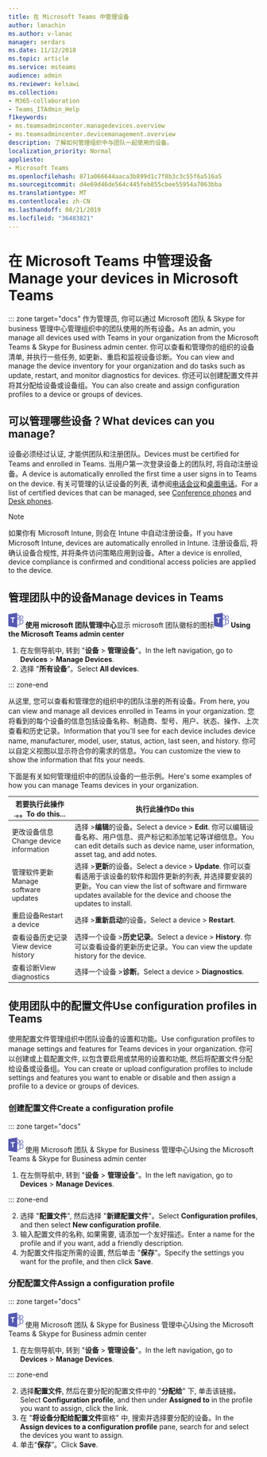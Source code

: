 ```yaml
---
title: 在 Microsoft Teams 中管理设备
author: lanachin
ms.author: v-lanac
manager: serdars
ms.date: 11/12/2018
ms.topic: article
ms.service: msteams
audience: admin
ms.reviewer: kelsawi
ms.collection:
- M365-collaboration
- Teams_ITAdmin_Help
f1keywords:
- ms.teamsadmincenter.managedevices.overview
- ms.teamsadmincenter.devicemanagement.overview
description: 了解如何管理组织中与团队一起使用的设备。
localization_priority: Normal
appliesto:
- Microsoft Teams
ms.openlocfilehash: 871a066644aaca3b899d1c7f8b3c3c55f6a516a5
ms.sourcegitcommit: d4e69d46de564c445feb855cbee55954a7063bba
ms.translationtype: MT
ms.contentlocale: zh-CN
ms.lasthandoff: 08/21/2019
ms.locfileid: "36483821"
---
```

# <a name="manage-your-devices-in-microsoft-teams"></a><span data-ttu-id="f2036-103">在 Microsoft Teams 中管理设备</span><span class="sxs-lookup"><span data-stu-id="f2036-103">Manage your devices in Microsoft Teams</span></span>

::: zone target="docs"
<span data-ttu-id="f2036-104">作为管理员, 你可以通过 Microsoft 团队 & Skype for business 管理中心管理组织中的团队使用的所有设备。</span><span class="sxs-lookup"><span data-stu-id="f2036-104">As an admin, you manage all devices used with Teams in your organization from the Microsoft Teams & Skype for Business admin center.</span></span> <span data-ttu-id="f2036-105">你可以查看和管理你的组织的设备清单, 并执行一些任务, 如更新、重启和监视设备诊断。</span><span class="sxs-lookup"><span data-stu-id="f2036-105">You can view and manage the device inventory for your organization and do tasks such as update, restart, and monitor diagnostics for devices.</span></span> <span data-ttu-id="f2036-106">你还可以创建配置文件并将其分配给设备或设备组。</span><span class="sxs-lookup"><span data-stu-id="f2036-106">You can also create and assign configuration profiles to a device or groups of devices.</span></span> 

## <a name="what-devices-can-you-manage"></a><span data-ttu-id="f2036-107">可以管理哪些设备？</span><span class="sxs-lookup"><span data-stu-id="f2036-107">What devices can you manage?</span></span>
<span data-ttu-id="f2036-108">设备必须经过认证, 才能供团队和注册团队。</span><span class="sxs-lookup"><span data-stu-id="f2036-108">Devices must be certified for Teams and enrolled in Teams.</span></span> <span data-ttu-id="f2036-109">当用户第一次登录设备上的团队时, 将自动注册设备。</span><span class="sxs-lookup"><span data-stu-id="f2036-109">A device is automatically enrolled the first time a user signs in to Teams on the device.</span></span> <span data-ttu-id="f2036-110">有关可管理的认证设备的列表, 请参阅[电话会议](https://products.office.com/en-us/microsoft-teams/across-devices/devices/category?devicetype=16)和[桌面电话](https://products.office.com/en-us/microsoft-teams/across-devices/devices/category?devicetype=34)。</span><span class="sxs-lookup"><span data-stu-id="f2036-110">For a list of certified devices that can be managed, see [Conference phones](https://products.office.com/en-us/microsoft-teams/across-devices/devices/category?devicetype=16) and [Desk phones](https://products.office.com/en-us/microsoft-teams/across-devices/devices/category?devicetype=34).</span></span>

> [!NOTE]
> <span data-ttu-id="f2036-111">如果你有 Microsoft Intune, 则会在 Intune 中自动注册设备。</span><span class="sxs-lookup"><span data-stu-id="f2036-111">If you have Microsoft Intune, devices are automatically enrolled in Intune.</span></span> <span data-ttu-id="f2036-112">注册设备后, 将确认设备合规性, 并将条件访问策略应用到设备。</span><span class="sxs-lookup"><span data-stu-id="f2036-112">After a device is enrolled, device compliance is confirmed and conditional access policies are applied to the device.</span></span> 

## <a name="manage-devices-in-teams"></a><span data-ttu-id="f2036-113">管理团队中的设备</span><span class="sxs-lookup"><span data-stu-id="f2036-113">Manage devices in Teams</span></span>

<span data-ttu-id="f2036-114">![](media/teams-logo-30x30.png) **使用 microsoft 团队管理中心**显示 microsoft 团队徽标的图标</span><span class="sxs-lookup"><span data-stu-id="f2036-114">![An icon showing the Microsoft Teams logo](media/teams-logo-30x30.png) **Using the Microsoft Teams admin center**</span></span>

1. <span data-ttu-id="f2036-115">在左侧导航中, 转到 "**设备** > **管理设备**"。</span><span class="sxs-lookup"><span data-stu-id="f2036-115">In the left navigation, go to **Devices** > **Manage Devices**.</span></span>
2. <span data-ttu-id="f2036-116">选择 "**所有设备**"。</span><span class="sxs-lookup"><span data-stu-id="f2036-116">Select **All devices**.</span></span>  

::: zone-end

 <span data-ttu-id="f2036-117">从这里, 您可以查看和管理您的组织中的团队注册的所有设备。</span><span class="sxs-lookup"><span data-stu-id="f2036-117">From here, you can view and manage all devices enrolled in Teams in your organization.</span></span> <span data-ttu-id="f2036-118">您将看到的每个设备的信息包括设备名称、制造商、型号、用户、状态、操作、上次查看和历史记录。</span><span class="sxs-lookup"><span data-stu-id="f2036-118">Information that you'll see for each device includes device name, manufacturer, model, user, status, action, last seen, and history.</span></span> <span data-ttu-id="f2036-119">你可以自定义视图以显示符合你的需求的信息。</span><span class="sxs-lookup"><span data-stu-id="f2036-119">You can customize the view to show the information that fits your needs.</span></span>

 <span data-ttu-id="f2036-120">下面是有关如何管理组织中的团队设备的一些示例。</span><span class="sxs-lookup"><span data-stu-id="f2036-120">Here's some examples of how you can manage Teams devices in your organization.</span></span>  
    
|<span data-ttu-id="f2036-121">若要执行此操作 .。。</span><span class="sxs-lookup"><span data-stu-id="f2036-121">To do this...</span></span>  |<span data-ttu-id="f2036-122">执行此操作</span><span class="sxs-lookup"><span data-stu-id="f2036-122">Do this</span></span> |
|---------|---------|
|<span data-ttu-id="f2036-123">更改设备信息</span><span class="sxs-lookup"><span data-stu-id="f2036-123">Change device information</span></span>   | <span data-ttu-id="f2036-124">选择 >**编辑**的设备。</span><span class="sxs-lookup"><span data-stu-id="f2036-124">Select a device > **Edit**.</span></span> <span data-ttu-id="f2036-125">你可以编辑设备名称、用户信息、资产标记和添加笔记等详细信息。</span><span class="sxs-lookup"><span data-stu-id="f2036-125">You can edit details such as device name, user information, asset tag, and add notes.</span></span>     |
|<span data-ttu-id="f2036-126">管理软件更新</span><span class="sxs-lookup"><span data-stu-id="f2036-126">Manage software updates</span></span>   |<span data-ttu-id="f2036-127">选择 >**更新**的设备。</span><span class="sxs-lookup"><span data-stu-id="f2036-127">Select a device > **Update**.</span></span> <span data-ttu-id="f2036-128">你可以查看适用于该设备的软件和固件更新的列表, 并选择要安装的更新。</span><span class="sxs-lookup"><span data-stu-id="f2036-128">You can view the list of software and firmware updates available for the device and choose the updates to install.</span></span>    |
|<span data-ttu-id="f2036-129">重启设备</span><span class="sxs-lookup"><span data-stu-id="f2036-129">Restart a device</span></span>   |<span data-ttu-id="f2036-130">选择 >**重新启动**的设备。</span><span class="sxs-lookup"><span data-stu-id="f2036-130">Select a device > **Restart**.</span></span>          |
|<span data-ttu-id="f2036-131">查看设备历史记录</span><span class="sxs-lookup"><span data-stu-id="f2036-131">View device history</span></span>  | <span data-ttu-id="f2036-132">选择一个设备 >**历史记录**。</span><span class="sxs-lookup"><span data-stu-id="f2036-132">Select a device > **History**.</span></span> <span data-ttu-id="f2036-133">你可以查看设备的更新历史记录。</span><span class="sxs-lookup"><span data-stu-id="f2036-133">You can view the update history for the device.</span></span>     |
|<span data-ttu-id="f2036-134">查看诊断</span><span class="sxs-lookup"><span data-stu-id="f2036-134">View diagnostics</span></span>  | <span data-ttu-id="f2036-135">选择一个设备 >**诊断**。</span><span class="sxs-lookup"><span data-stu-id="f2036-135">Select a device > **Diagnostics**.</span></span>        |

## <a name="use-configuration-profiles-in-teams"></a><span data-ttu-id="f2036-136">使用团队中的配置文件</span><span class="sxs-lookup"><span data-stu-id="f2036-136">Use configuration profiles in Teams</span></span>

<span data-ttu-id="f2036-137">使用配置文件管理组织中团队设备的设置和功能。</span><span class="sxs-lookup"><span data-stu-id="f2036-137">Use configuration profiles to manage settings and features for Teams devices in your organization.</span></span> <span data-ttu-id="f2036-138">你可以创建或上载配置文件, 以包含要启用或禁用的设置和功能, 然后将配置文件分配给设备或设备组。</span><span class="sxs-lookup"><span data-stu-id="f2036-138">You can create or upload configuration profiles to include settings and features you want to enable or disable and then assign a profile to a device or groups of devices.</span></span> 

### <a name="create-a-configuration-profile"></a><span data-ttu-id="f2036-139">创建配置文件</span><span class="sxs-lookup"><span data-stu-id="f2036-139">Create a configuration profile</span></span>

::: zone target="docs"

![显示 Microsoft 团队徽标的图标](media/teams-logo-30x30.png) <span data-ttu-id="f2036-141">使用 Microsoft 团队 & Skype for Business 管理中心</span><span class="sxs-lookup"><span data-stu-id="f2036-141">Using the Microsoft Teams & Skype for Business admin center</span></span>

1. <span data-ttu-id="f2036-142">在左侧导航中, 转到 "**设备** > **管理设备**"。</span><span class="sxs-lookup"><span data-stu-id="f2036-142">In the left navigation, go to **Devices** > **Manage Devices**.</span></span>

::: zone-end

2. <span data-ttu-id="f2036-143">选择 "**配置文件**", 然后选择 "**新建配置文件**"。</span><span class="sxs-lookup"><span data-stu-id="f2036-143">Select **Configuration profiles**, and then select **New configuration profile**.</span></span>
3. <span data-ttu-id="f2036-144">输入配置文件的名称, 如果需要, 请添加一个友好描述。</span><span class="sxs-lookup"><span data-stu-id="f2036-144">Enter a name for the profile and if you want, add a friendly description.</span></span>
4. <span data-ttu-id="f2036-145">为配置文件指定所需的设置, 然后单击 "**保存**"。</span><span class="sxs-lookup"><span data-stu-id="f2036-145">Specify the settings you want for the profile, and then click **Save**.</span></span>

### <a name="assign-a-configuration-profile"></a><span data-ttu-id="f2036-146">分配配置文件</span><span class="sxs-lookup"><span data-stu-id="f2036-146">Assign a configuration profile</span></span>

::: zone target="docs"

![显示 Microsoft 团队徽标的图标](media/teams-logo-30x30.png) <span data-ttu-id="f2036-148">使用 Microsoft 团队 & Skype for Business 管理中心</span><span class="sxs-lookup"><span data-stu-id="f2036-148">Using the Microsoft Teams & Skype for Business admin center</span></span>

1. <span data-ttu-id="f2036-149">在左侧导航中, 转到 "**设备** > **管理设备**"。</span><span class="sxs-lookup"><span data-stu-id="f2036-149">In the left navigation, go to **Devices** > **Manage Devices**.</span></span>

::: zone-end

2. <span data-ttu-id="f2036-150">选择**配置文件**, 然后在要分配的配置文件中的 "**分配给**" 下, 单击该链接。</span><span class="sxs-lookup"><span data-stu-id="f2036-150">Select **Configuration profile**, and then under **Assigned to** in the profile you want to assign, click the link.</span></span>  
3. <span data-ttu-id="f2036-151">在 "**将设备分配给配置文件**窗格" 中, 搜索并选择要分配的设备。</span><span class="sxs-lookup"><span data-stu-id="f2036-151">In the **Assign devices to a configuration profile** pane, search for and select the devices you want to assign.</span></span>
4. <span data-ttu-id="f2036-152">单击“**保存**”。</span><span class="sxs-lookup"><span data-stu-id="f2036-152">Click **Save**.</span></span>
